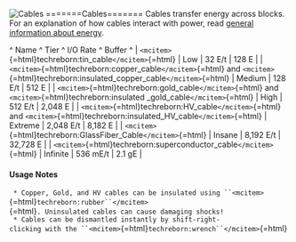 ![Cables](/mods/techreborn/insulated_copper_cable.png)
=======Cables======= Cables transfer energy across blocks. For an
explanation of how cables interact with power, read [general information
about energy](energy: "wikilink").

\^ Name \^ Tier \^ I/O Rate \^ Buffer \^ \|
`<mcitem>`{=html}techreborn:tin_cable`</mcitem>`{=html} \| Low \| 32 E/t
\| 128 E \| \|
`<mcitem>`{=html}techreborn:copper_cable`</mcitem>`{=html} and
`<mcitem>`{=html}techreborn:insulated_copper_cable`</mcitem>`{=html} \|
Medium \| 128 E/t \| 512 E \| \|
`<mcitem>`{=html}techreborn:gold_cable`</mcitem>`{=html} and
`<mcitem>`{=html}techreborn:insulated \_gold_cable`</mcitem>`{=html} \|
High \| 512 E/t \| 2,048 E \| \|
`<mcitem>`{=html}techreborn:HV_cable`</mcitem>`{=html} and
`<mcitem>`{=html}techreborn:insulated_HV_cable`</mcitem>`{=html} \|
Extreme \| 2,048 E/t \| 8,182 E \| \|
`<mcitem>`{=html}techreborn:GlassFiber_Cable`</mcitem>`{=html} \| Insane
\| 8,192 E/t \| 32,728 E \| \|
`<mcitem>`{=html}techreborn:superconductor_cable`</mcitem>`{=html} \|
Infinite \| 536 mE/t \| 2.1 gE \|

#### Usage Notes

` * Copper, Gold, and HV cables can be insulated using ``<mcitem>`{=html}`techreborn:rubber``</mcitem>`{=html}`. Uninsulated cables can cause damaging shocks!`\
` * Cables can be dismantled instantly by shift-right-clicking with the ``<mcitem>`{=html}`techreborn:wrench``</mcitem>`{=html}
